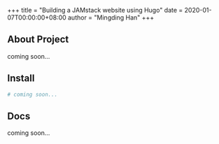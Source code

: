 +++
title = "Building a JAMstack website using Hugo"
date = 2020-01-07T00:00:00+08:00
author = "Mingding Han"
+++

## About Project

coming soon...

## Install

```bash
# coming soon...
```

## Docs

coming soon...
